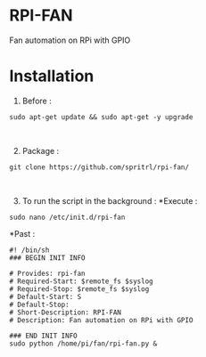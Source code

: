 # RPI-FAN
 Fan automation on RPi with GPIO
 
# Installation
1. Before : <br/>
```
sudo apt-get update && sudo apt-get -y upgrade
```
<br/>

2. Package :<br/>
```
git clone https://github.com/spritrl/rpi-fan/
```
<br/>

3. To run the script in the background :
*Execute :
```
sudo nano /etc/init.d/rpi-fan
```
*Past :

 ```
 #! /bin/sh
 ### BEGIN INIT INFO

 # Provides: rpi-fan
 # Required-Start: $remote_fs $syslog
 # Required-Stop: $remote_fs $syslog
 # Default-Start: S
 # Default-Stop: 
 # Short-Description: RPI-FAN
 # Description: Fan automation on RPi with GPIO

 ### END INIT INFO
 sudo python /home/pi/fan/rpi-fan.py &
 ```
